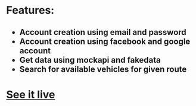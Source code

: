 <h1>Features: </h1>
<h2>
  <ul>
    <li>Account creation using email and password</li>
    <li>Account creation using facebook and google account</li>
    <li>Get data using mockapi and fakedata</li>
    <li>Search for available vehicles for given route</li>
  </ul>
</h2>

<a href=""><h1>See it live</h1></a>
